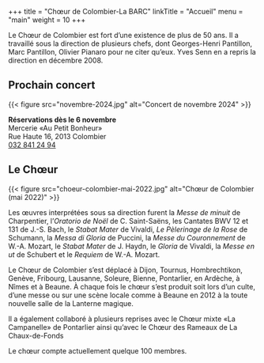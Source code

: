 +++
title = "Chœur de Colombier-La BARC"
linkTitle = "Accueil"
menu = "main"
weight = 10
+++

Le Chœur de Colombier est fort d’une existence de plus de 50 ans. Il a travaillé sous la direction de plusieurs chefs, dont Georges-Henri Pantillon, Marc Pantillon, Olivier Pianaro pour ne citer qu’eux. Yves Senn en a repris la direction en décembre 2008.

## Prochain concert

{{< figure src="novembre-2024.jpg" alt="Concert de novembre 2024" >}}

**Réservations dès le 6 novembre**  
Mercerie «Au Petit Bonheur»  
Rue Haute 16, 2013 Colombier  
[032 841 24 94](tel:+41328412494)

## Le Chœur

{{< figure src="choeur-colombier-mai-2022.jpg" alt="Chœur de Colombier (mai 2022)" >}}

Les œuvres interprétées sous sa direction furent la *Messe de minuit* de Charpentier, l’*Oratorio de Noël* de C. Saint-Saëns, les Cantates BWV 12 et 131 de J.-S. Bach, le *Stabat Mater* de Vivaldi, *Le Pèlerinage de la Rose* de Schumann, la *Messa di Gloria* de Puccini, la *Messe du Couronnement* de W.-A. Mozart, le *Stabat Mater* de J. Haydn, le *Gloria* de Vivaldi, la *Messe en ut* de Schubert et le *Requiem* de W.-A. Mozart.

Le Chœur de Colombier s’est déplacé à Dijon, Tournus, Hombrechtikon, Genève, Fribourg, Lausanne, Soleure, Bienne, Pontarlier, en Ardèche, à Nîmes et à Beaune. À chaque fois le chœur s’est produit soit lors d’un culte, d’une messe ou sur une scène locale comme à Beaune en 2012 à la toute nouvelle salle de la Lanterne magique.

Il a également collaboré à plusieurs reprises avec le Chœur mixte «La Campanelle» de Pontarlier ainsi qu’avec le Chœur des Rameaux de La Chaux-de-Fonds

Le chœur compte actuellement quelque 100 membres.

